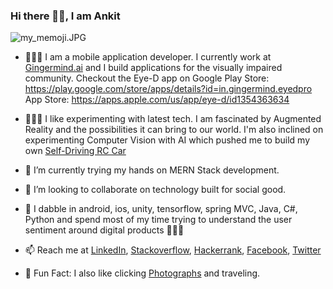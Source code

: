 ### Hi there 👋🏽, I am Ankit

![my_memoji.JPG](https://www.dropbox.com/s/w9onujndappxzoj/3A9BB7B2-58B2-4385-AA61-C7C33841F520.JPG?dl=0&raw=1)

- 👨🏻‍💻 I am a mobile application developer. I currently work at [Gingermind.ai](https://gingermind.ai/) and I build applications for the visually impaired community. Checkout the Eye-D app on 
Google Play Store: https://play.google.com/store/apps/details?id=in.gingermind.eyedpro 
App Store: https://apps.apple.com/us/app/eye-d/id1354363634

- 👨🏻‍🔬  I like experimenting with latest tech. I am fascinated by Augmented Reality and the possibilities it can bring to our world. I'm also inclined on experimenting Computer Vision with AI which pushed me to build my own [Self-Driving RC Car](https://github.com/ANDESH97/Self_Driving_RC_Car)

- 🌱  I’m currently trying my hands on MERN Stack development.
- 👯 I’m looking to collaborate on technology built for social good.
- 💬  I dabble in android, ios, unity, tensorflow, spring MVC, Java, C#, Python and spend most of my time trying to understand the user sentiment around digital products 🤷🏻‍♂️
- 📫 Reach me at [LinkedIn](https://www.linkedin.com/in/ankit-deshmukh-9818029000/), [Stackoverflow](https://stackoverflow.com/users/6772704/ankit-deshmukh), [Hackerrank](https://www.hackerrank.com/ANDESH97), [Facebook](https://www.facebook.com/profile.php?id=100007388086873), [Twitter](https://twitter.com/AnkitDe16412333)
- 📸 Fun Fact: I also like clicking [Photographs](https://www.instagram.com/ankit_deshmukh/) and traveling.
